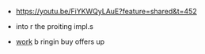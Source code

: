 - https://youtu.be/FiYKWQyLAuE?feature=shared&t=452

- into r the proiting  impl.s

-  [work](https://github.com/stellar/stellar-protocol/issues/180#issuecomment-425711434) b ringin buy offers up

